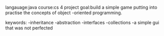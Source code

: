 langauage:java
course:cs 4
project goal:build a simple game putting into practise the concepts of object -oriented programming.

keywords:
-inheritance
-abstraction
-interfaces
-collections
-a simple gui that was not perfected 